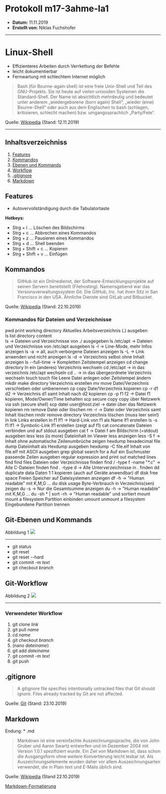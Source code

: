 # Protokoll m17-3ahme-la1
* **Datum:** 11.11.2019
* **Erstellt von:** Niklas Fuchshofer
-----------------------------------------

# Linux-Shell
* Effizienteres Arbeiten durch Verrkettung der Befehle
* leicht dokumentierbar
* Fernwartung mit schlechtem Internet möglich

> Bash (für Bourne-again shell) ist eine freie Unix-Shell und Teil des GNU-Projekts. Sie ist heute auf vielen unixoiden Systemen die Standard-Shell. Der Name ist absichtlich mehrdeutig und bedeutet unter anderem „wiedergeborene (born again) Shell“, „wieder (eine) Bourne-Shell“ oder auch aus dem Englischen to bash (schlagen, kritisieren, schlecht machen) bzw. umgangssprachlich „Party/Fete“.

Quelle: [Wikipedia][Wikipedia-Shell] (Stand: 12.11.2019)

-------------------

## Inhaltsverzeichniss

1. [Features](#features)
1. [Kommandos](#kommandos)
1. [Ebenen und Kommands](#git-ebenen-und-kommands)
1. [Workflow](#git-workflow)
1. [.gitignore](#gitignore)
1. [Markdown](#markdown)

## Features
  * Autovervollständigung durch die Tabulatortaste<br>

**Hotkeys:** 
  * Strg + l ... Löschen des Bildschirms
  * Strg + c ... Abbrechen eines Kommandos
  * Strg + z ... Pausieren eines Kommandos
  * Strg + d ... Shell beenden
  * Strg + Shift + c ... Kopieren 
  * Strg + Shift + v ... Einfügen 

## Kommandos
> GitHub ist ein Onlinedienst, der Software-Entwicklungsprojekte auf seinen Servern bereitstellt (Filehosting).
Namensgebend war das Versionsverwaltungssystem Git. Die GitHub, Inc. hat ihren Sitz in San Francisco in den USA.
Ähnliche Dienste sind GitLab und Bitbucket.

Quelle: [Wikipedia][Wikipedia-GitHub] (Stand: 22.10.2019)

### Kommandos für Dateien und Verzeichnisse

pwd      print working directory   Aktuelles Arbeitsverzeichnis (.) ausgeben<br>
ls       list directory content<br>
           ls                      -> Dateien und Verzeichnisse von ./ ausgegeben
           ls /etc/apt             -> Dateien und Verzeichnisse von /etc/apt ausgeben
           ls -l                   -> Line-Mode, mehr Infos anzeigen
           ls -a                   -> all, auch verborgene Dateien anzeigen
           ls -L                   -> Link anwenden und nicht anzeigen
           ls -d                   -> Verzeichnis selbst ohne Inhalt anzeigen
           ls --full-time          -> Kompletten Zeitstempel anzeigen
cd       change directory          In ein (anderes) Verzeichnis wechseln
           cd /etc/apt             -> in das verzeichnis /etc/apt wechseln
           cd ..                   -> in das übergeordnete Verzeichnis wechseln
touch    touch file                Leere Datei anlegen oder Zeitstempel ändern
mkdir    make directory            Verzeichnis erstellen
mv       move                      Datei/Verzeichnis verschieben oder umbenennen
cp       copy                      Date/Verzeichnis kopieren
           cp -r d1 d2             -> Verzeichnis d1 samt Inhalt nach d2 kopieren
           cp -p f1 f2             -> Datei f1 kopieren, Mode/Owner/Time behalten
scp      secure copy               copy über Netzwerk via ssh (secure shell)
           scp datei user@host:ziel  -> datei über das Netzwerk kopieren
rm       remove                    Datei oder löschen
           rm -r                   -> Datei oder Verzeichnis samt Inhalt löschen
rmdir    remove directory          Verzeichnis löschen (muss leer sein!)
ln       link                      Links erstellen
           ln f1 lf1               -> Hard-Link von f1 als Name lf1 erstellen
           ls -s f1 lf1            -> Symbolic-Link lf1 erstellen (zeigt auf f1)
cat      concatenate               Dateien verbinden und auf stdout ausgeben
           cat f                   -> Datei f am Bildschirm (=stdout) ausgeben
less     less (is more)            Dateiinhalt im Viewer less anzeigen
           less -S f               -> Inhalt ohne automatische Zeilenumbrüche zeigen
hexdump  hexadecimal file dump     Dateiinhalt als Hexdump ausgeben
           hexdump -C file.elf     Inhalt von file.elf mit ASCII ausgeben
grep     global search for a       Auf ein Suchmuster passende Zeilen ausgeben
         regular expression and
         print out matched lines
find     find files                Dateien oder Verzeichnisse finden
           find / -type f -name "*.c" -> Alle C-Dateien finden
           find . -type d             -> Alle Unterverzeichnisse in . finden
dd       duplicate data            Daten 1:1 kopieren (auch auf Geräte anwendbar) 
df       disk free space           Freien Speicher auf Dateisystemen anzeigen
           df -h                   -> "Human readable" mit K,M,G ...
du       disk usage                Byte-Verbrauch in Verzeichnis(sen) zeigen
           du -s                   -> Nur die Gesamtsumme anzeigen
           du -h                   -> "Human readable" mit K,M,G ...
           du -sh * | sort -rh     -> "Human readable" und sortiert
mount    mount a filesystem        Partition einbinden
umount   unmount a filesystem      Eingebundene Partition trennen

## Git-Ebenen und Kommands

Abbildung 1 ![](https://readsahil.files.wordpress.com/2016/09/git_cheat_sheet.png?w=636g)

-------------

* git status 
* git reset  
* git reset --hard 
* git commit -m *text* 
* git checkout *branch* 

## Git-Workflow

Abbildung 2 ![](https://arccwiki.uwyo.edu/images/1/19/GitHub_Flow_steps.png)

-------------

### Verwendeter Workflow

1. git clone *link*
2. git pull *name*
3. cd *name*
3. git checkout *branch*
3. (nano *dateiname*)
3. git add *dateiname*
3. git commit -m *text*
3. git push

## .gitignore
> A gitignore file specifies intentionally untracked files that Git should ignore. Files already tracked by Git are not affected.

Quelle: [Git][Git-gitignore] (Stand: 23.10.2019)

## Markdown
Endung: * .md
> Markdown ist eine vereinfachte Auszeichnungssprache, die von John Gruber und Aaron Swartz entworfen und im Dezember 2004 mit Version 1.0.1 spezifiziert wurde.
Ein Ziel von Markdown ist, dass schon die Ausgangsform ohne weitere Konvertierung leicht lesbar ist.
Als Auszeichnungselemente wurden daher vor allem Auszeichnungsarten verwendet, die in Plain text und E-Mails üblich sind.

Quelle: [Wikipedia][Wikipedia-Markdown] (Stand 22.10.2019)

[Markdown-Formatierung][Markdown-Formatierung]







[Wikipedia-Shell]: https://de.wikipedia.org/wiki/Bash_(Shell)
[Wikipedia-Markdown]: https://de.wikipedia.org/wiki/Markdown
[Wikipedia-GitHub]: https://de.wikipedia.org/wiki/GitHub
[Git-gitignore]: https://git-scm.com/docs/gitignore
[Markdown-Formatierung]: https://support.zendesk.com/hc/de/articles/203691016-Formatieren-von-Text-mit-Markdown
